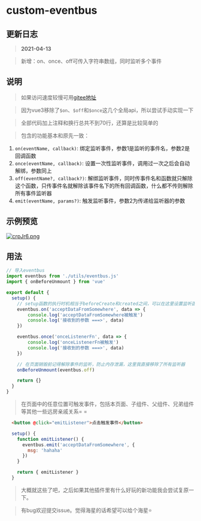 # custom-eventbus

## 更新日志

> **2021-04-13**

> 新增：on、once、off可传入字符串数组，同时监听多个事件

## 说明

> 如果访问速度较慢可用[gitee地址](https://gitee.com/zwpjy/custom-eventbus)

> 因为vue3移除了`$on`、`$off`和`$once`这几个全局api，所以尝试手动实现一下

> 全部代码加上注释和换行总共不到70行，还算是比较简单的

> 包含的功能基本和原先一致：

1. `on(eventName, callback)`: 绑定监听事件，参数1是监听的事件名，参数2是回调函数
2. `once(eventName, callback)`: 设置一次性监听事件，调用过一次之后会自动解绑，参数同上
3. `off(eventName?, callback?)`: 解绑监听事件，同时传事件名和函数就只解除这个函数，只传事件名就解除该事件名下的所有回调函数，什么都不传则解除所有事件监听器
4. `emit(eventName, params?)`: 触发监听事件，参数2为传递给监听器的参数

## 示例预览
[![crpJr6.png](https://z3.ax1x.com/2021/04/12/crpJr6.png)](https://imgtu.com/i/crpJr6)

## 用法

```js
// 导入eventbus
import eventbus from './utils/eventbus.js'
import { onBeforeUnmount } from 'vue'

export default {
  setup() {
    // setup函数的执行时机相当于beforeCreate和created之间，可以在这里设置监听函数
    eventbus.on('acceptDataFromSomewhere', data => {
	    console.log('acceptDataFromSomewhere被触发')
	    console.log('接收到的参数 ===>', data)
    })

    eventbus.once('onceListenerFn', data => {
	    console.log('onceListenerFn被触发')
	    console.log('接收到的参数 ===>', data)
    })

    // 在页面销毁前记得解除事件的监听，防止内存泄漏，这里我直接移除了所有监听器
    onBeforeUnmount(eventbus.off)

    return {}
  }
}
```

> 在页面中的任意位置可触发事件，包括本页面、子组件、父组件、兄弟组件等其他一些远房亲戚关系= =

```html
  <button @click="emitListener">点击触发事件</button>
```

```js
  setup() {
    function emitListener() {
      eventbus.emit('acceptDataFromSomewhere', {
        msg: 'hahaha'
      })
    }

    return { emitListener }
  }
```

> 大概就这些了吧，之后如果其他插件里有什么好玩的新功能我会尝试复原一下。

> 有bug欢迎提交issue。觉得海星的话希望可以给个海星⭐
